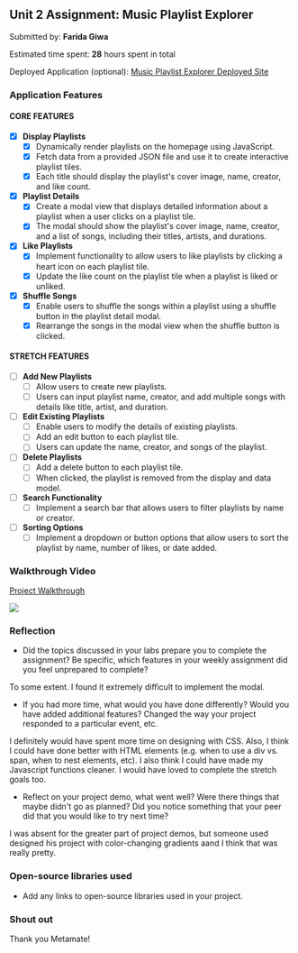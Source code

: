 ## Unit 2 Assignment: Music Playlist Explorer

Submitted by: **Farida Giwa**

Estimated time spent: **28** hours spent in total

Deployed Application (optional): [Music Playlist Explorer Deployed Site](ADD_LINK_HERE)

### Application Features

#### CORE FEATURES

- [x] **Display Playlists**
  - [x] Dynamically render playlists on the homepage using JavaScript.
  - [x] Fetch data from a provided JSON file and use it to create interactive playlist tiles.
  - [x] Each title should display the playlist's cover image, name, creator, and like count.

- [x] **Playlist Details**
  - [x] Create a modal view that displays detailed information about a playlist when a user clicks on a playlist tile.
  - [x] The modal should show the playlist's cover image, name, creator, and a list of songs, including their titles, artists, and durations.

- [x] **Like Playlists**
  - [x] Implement functionality to allow users to like playlists by clicking a heart icon on each playlist tile.
  - [x] Update the like count on the playlist tile when a playlist is liked or unliked.

- [x] **Shuffle Songs**
  - [x] Enable users to shuffle the songs within a playlist using a shuffle button in the playlist detail modal.
  - [x] Rearrange the songs in the modal view when the shuffle button is clicked.

#### STRETCH FEATURES

- [ ] **Add New Playlists**
  - [ ] Allow users to create new playlists.
  - [ ] Users can input playlist name, creator, and add multiple songs with details like title, artist, and duration.

- [ ] **Edit Existing Playlists**
  - [ ] Enable users to modify the details of existing playlists.
  - [ ] Add an edit button to each playlist tile.
  - [ ] Users can update the name, creator, and songs of the playlist.

- [ ] **Delete Playlists**
  - [ ] Add a delete button to each playlist tile.
  - [ ] When clicked, the playlist is removed from the display and data model.

- [ ] **Search Functionality**
  - [ ] Implement a search bar that allows users to filter playlists by name or creator.

- [ ] **Sorting Options**
  - [ ] Implement a dropdown or button options that allow users to sort the playlist by name, number of likes, or date added.

### Walkthrough Video

<div>
    <a href="https://www.loom.com/share/194fb1c9e4c944e995e4ce17632e2624">
      <p>Project Walkthrough</p>
    </a>
    <a href="https://www.loom.com/share/194fb1c9e4c944e995e4ce17632e2624">
      <img style="max-width:300px;" src="https://cdn.loom.com/sessions/thumbnails/194fb1c9e4c944e995e4ce17632e2624-with-play.gif">
    </a>
  </div>

### Reflection

* Did the topics discussed in your labs prepare you to complete the assignment? Be specific, which features in your weekly assignment did you feel unprepared to complete?

To some extent. I found it extremely difficult to implement the modal. 

* If you had more time, what would you have done differently? Would you have added additional features? Changed the way your project responded to a particular event, etc.
  
I definitely would have spent more time on designing with CSS. Also, I think I could have done better with HTML elements (e.g. when to use a div vs. span, when to nest elements, etc). I also think I could have made my Javascript functions cleaner. I would have loved to complete the stretch goals too.

* Reflect on your project demo, what went well? Were there things that maybe didn't go as planned? Did you notice something that your peer did that you would like to try next time?

I was absent for the greater part of project demos, but someone used designed his project with color-changing gradients aand I think that was really pretty. 

### Open-source libraries used

- Add any links to open-source libraries used in your project.

### Shout out

Thank you Metamate!
